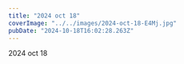 ```yaml
---
title: "2024 oct 18"
coverImage: "../../images/2024-oct-18-E4Mj.jpg"
pubDate: "2024-10-18T16:02:28.263Z"
---
```


2024 oct 18
